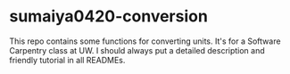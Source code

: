 # sumaiya0420-conversion
This repo contains some functions for converting units. It's for a Software Carpentry class at UW.
I should always put a detailed description and friendly tutorial in all READMEs.
